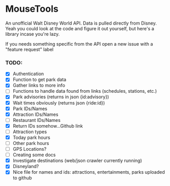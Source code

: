 # MouseTools

An unofficial Walt Disney World API. Data is pulled directly from Disney.
Yeah you could look at the code and figure it out yourself, but here's a library incase you're lazy.

If you needs something specific from the API open a new issue with a "feature request" label

### TODO:

- [x] Authentication
- [x] Function to get park data
- [x] Gather links to more info
- [ ] Functions to handle data found from links (schedules, stations, etc.)
- [x] Park advisories (returns in json {id:advisory})
- [x] Wait times obviously (returns json {ride:id})
- [x] Park IDs/Names
- [x] Attraction IDs/Names
- [ ] Restaurant IDs/Names
- [x] Return IDs somehow...Github link
- [ ] Attraction types
- [x] Today park hours
- [ ] Other park hours
- [ ] GPS Locations?
- [ ] Creating some docs
- [x] Investigate destinations (web/json crawler currently running)
- [x] Disneyland?
- [x] Nice file for names and ids: attractions, entertainments, parks uploaded to github
